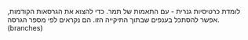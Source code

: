 לומדת כרטיסיות גנרית - עם התאמות של תמר.
כדי להצוא את הגרסאות הקודמות, אפשר להסתכל בענפים
שבתוך התיקייה הזו. הם נקראים לפי מספר הגרסה. (branches) 
 
